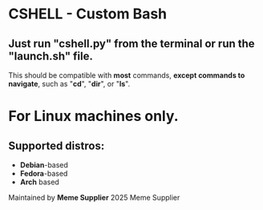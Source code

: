 # CSHELL - Custom Bash
## Just run "cshell.py" from the terminal or run the "launch.sh" file.

This should be compatible with **most** commands, **except commands to navigate**, such as "**cd**", "**dir**", or "**ls**".

# For **Linux** machines only.

## Supported distros:
- **Debian**-based
- **Fedora**-based
- **Arch** based

Maintained by **Meme Supplier**
2025 Meme Supplier
